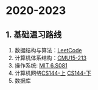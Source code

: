 # 2020-2023
## 1. 基础温习路线
 1. 数据结构与算法：[LeetCode](https://leetcode-cn.com)
 2. 计算机体系结构：[CMU15-213](https://www.bilibili.com/video/BV1iW411d7hd?from=search&seid=3980154663707472257)
 3. 操作系统: [MIT 6.S081](https://www.bilibili.com/video/BV1Dy4y1m7ZE?from=search&seid=10315821199923237428)
 4. 计算机网络[CS144-上](https://www.bilibili.com/video/BV137411Z7LR?p=2) [CS144-下](https://www.bilibili.com/video/BV1hA411b7p7/?spm_id_from=333.788.b_636f6d6d656e74.4)
 5. 数据库
